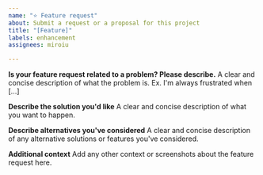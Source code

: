 ```yaml
---
name: "⭐️ Feature request"
about: Submit a request or a proposal for this project
title: "[Feature]"
labels: enhancement
assignees: miroiu

---
```


<!--
  Hi! 
  
  All fields are optional and are present only to guide you.
  Thanks for contributing!
-->

**Is your feature request related to a problem? Please describe.**
A clear and concise description of what the problem is. Ex. I'm always frustrated when [...]

**Describe the solution you'd like**
A clear and concise description of what you want to happen.

**Describe alternatives you've considered**
A clear and concise description of any alternative solutions or features you've considered.

**Additional context**
Add any other context or screenshots about the feature request here.
